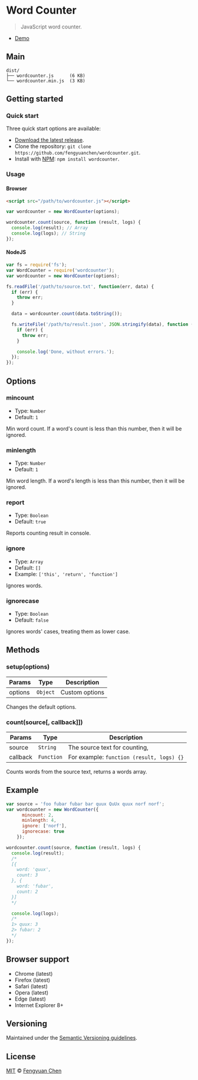 # Word Counter

> JavaScript word counter.

- [Demo](https://fengyuanchen.github.io/wordcounter)



## Main

```
dist/
├── wordcounter.js      (6 KB)
└── wordcounter.min.js  (3 KB)
```



## Getting started

### Quick start

Three quick start options are available:

- [Download the latest release](https://github.com/fengyuanchen/wordcounter/archive/master.zip).
- Clone the repository: `git clone https://github.com/fengyuanchen/wordcounter.git`.
- Install with [NPM](http://npmjs.org): `npm install wordcounter`.


### Usage

#### Browser

```html
<script src="/path/to/wordcounter.js"></script>
```

```js
var wordcounter = new WordCounter(options);

wordcounter.count(source, function (result, logs) {
  console.log(result); // Array
  console.log(logs); // String
});
```


#### NodeJS

```js
var fs = require('fs');
var WordCounter = require('wordcounter');
var wordcounter = new WordCounter(options);

fs.readFile('/path/to/source.txt', function(err, data) {
  if (err) {
    throw err;
  }

  data = wordcounter.count(data.toString());

  fs.writeFile('/path/to/result.json', JSON.stringify(data), function (err) {
    if (err) {
      throw err;
    }

    console.log('Done, without errors.');
  });
});
```



## Options

### mincount

- Type: `Number`
- Default: `1`

Min word count. If a word's count is less than this number, then it will be ignored.


### minlength

- Type: `Number`
- Default: `1`

Min word length. If a word's length is less than this number, then it will be ignored.


### report

- Type: `Boolean`
- Default: `true`

Reports counting result in console.


### ignore

- Type: `Array`
- Default: `[]`
- Example: `['this', 'return', 'function']`

Ignores words.


### ignorecase

- Type: `Boolean`
- Default: `false`

Ignores words' cases, treating them as lower case.


## Methods

### setup(options)

Params | Type | Description
------ | ---- | -----------
options | `Object` | Custom options

Changes the default options.


### count(source[, callback]])

Params | Type | Description
------ | ---- | -----------
source | `String` | The source text for counting,
callback | `Function` | For example: `function (result, logs) {}`

Counts words from the source text, returns a words array.



## Example

```js
var source = 'foo fubar fubar bar quux QuUx quux norf norf';
var wordcounter = new WordCounter({
      mincount: 2,
      minlength: 4,
      ignore: ['norf'],
      ignorecase: true
    });

wordcounter.count(source, function (result, logs) {
  console.log(result);
  /*
  [{
    word: 'quux',
    count: 3
  }, {
    word: 'fubar',
    count: 2
  }]
  */

  console.log(logs);
  /*
  1> quux: 3
  2> fubar: 2
  */
});
```



## Browser support

- Chrome (latest)
- Firefox (latest)
- Safari (latest)
- Opera (latest)
- Edge (latest)
- Internet Explorer 8+



## Versioning

Maintained under the [Semantic Versioning guidelines](http://semver.org/).



## License

[MIT](http://opensource.org/licenses/MIT) © [Fengyuan Chen](http://chenfengyuan.com)
